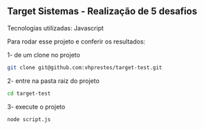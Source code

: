 ## Target Sistemas - Realização de 5 desafios


Tecnologias utilizadas:
Javascript


Para rodar esse projeto e conferir os resultados:

1- de um clone no projeto

````bash
git clone git@github.com:vhprestes/target-test.git
````

2- entre na pasta raiz do projeto
````bash
cd target-test
````

3- execute o projeto
````bash
node script.js
````

